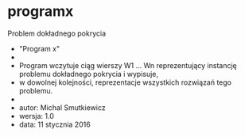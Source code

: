 # programx
Problem dokładnego pokrycia

 * "Program x"
 *
 * Program wczytuje ciąg wierszy W1 … Wn reprezentujący instancję problemu dokładnego pokrycia i wypisuje, 
 * w dowolnej kolejności, reprezentacje wszystkich rozwiązań tego problemu.
 *
 * autor: Michal Smutkiewicz
 * wersja: 1.0
 * data: 11 stycznia 2016
